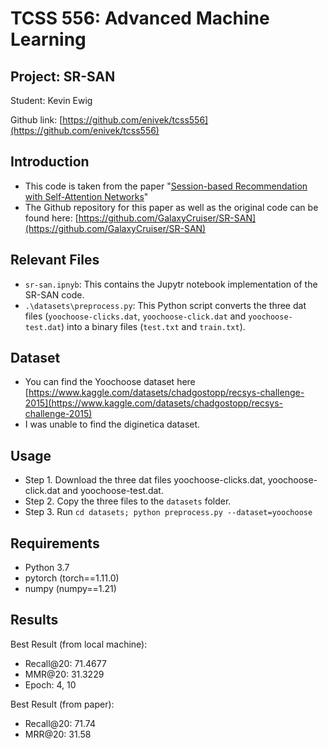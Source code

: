# TCSS 556: Advanced Machine Learning
## Project: SR-SAN

Student: Kevin Ewig

Github link: [https://github.com/enivek/tcss556](https://github.com/enivek/tcss556)

## Introduction
- This code is taken from the paper "[Session-based Recommendation with Self-Attention Networks](https://arxiv.org/abs/2102.01922)"
- The Github repository for this paper as well as the original code can be found here: [https://github.com/GalaxyCruiser/SR-SAN](https://github.com/GalaxyCruiser/SR-SAN)

## Relevant Files
- `sr-san.ipnyb`: This contains the Jupytr notebook implementation of the SR-SAN code.
- `.\datasets\preprocess.py`: This Python script converts the three dat files (`yoochoose-clicks.dat`, `yoochoose-click.dat` and `yoochoose-test.dat`) into a binary files (`test.txt` and `train.txt`).

## Dataset
- You can find the Yoochoose dataset here [https://www.kaggle.com/datasets/chadgostopp/recsys-challenge-2015](https://www.kaggle.com/datasets/chadgostopp/recsys-challenge-2015)
- I was unable to find the diginetica dataset.

## Usage
- Step 1. Download the three dat files yoochoose-clicks.dat, yoochoose-click.dat and yoochoose-test.dat.
- Step 2. Copy the three files to the `datasets` folder.
- Step 3. Run `cd datasets; python preprocess.py --dataset=yoochoose`

## Requirements
- Python 3.7
- pytorch (torch==1.11.0)
- numpy (numpy==1.21)

## Results
Best Result (from local machine):
- Recall@20:	71.4677	
- MMR@20:	31.3229	
- Epoch:	4,	10

Best Result (from paper):
- Recall@20: 71.74     
- MRR@20: 31.58
